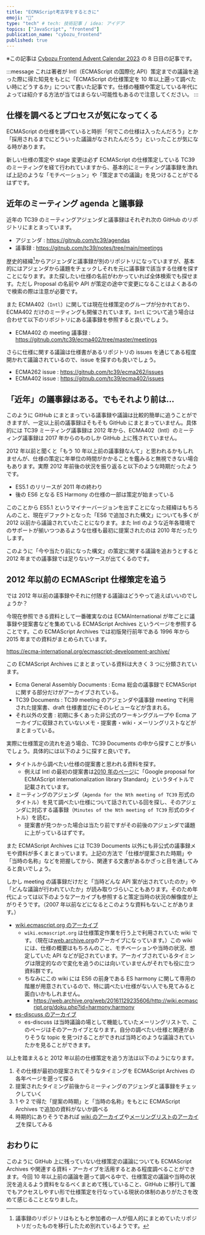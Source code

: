 ```yaml
---
title: "ECMAScript考古学をするときに"
emoji: "📜"
type: "tech" # tech: 技術記事 / idea: アイデア
topics: ["JavaScript", "frontend"]
publication_name: "cybozu_frontend"
published: true
---
```


※この記事は [Cybozu Frontend Advent Calendar 2023](https://adventar.org/calendars/9255) の 8 日目の記事です。

:::message
これは著者が Intl（ECMAScript の国際化 API）策定までの議論を追った際に得た知見をもとに「ECMAScript の仕様策定を 10 年以上遡って調べたい時にどうするか」について書いた記事です。仕様の種類や策定している年代によっては紹介する方法が当てはまらない可能性もあるので注意してください。
:::

## 仕様を調べるとプロセスが気になってくる

ECMAScript の仕様を調べていると時折「何でこの仕様は入ったんだろう」とか「採用されるまでにどういった議論がなされたんだろう」といったことが気になる時があります。

新しい仕様の策定や stage 変更は必ず ECMAScript の仕様策定している TC39 のミーティングを経て行われていますから、基本的にミーティング議事録を漁れば上記のような「モチベーション」や「策定までの議論」を見つけることがでるはずです。

## 近年のミーティング agenda と議事録

近年の TC39 のミーティングアジェンダと議事録はそれぞれ次の GitHub のリポジトリにまとまっています。

- アジェンダ : https://gitnub.com/tc39/agendas
- 議事録 : https://gitnub.com/tc39/notes/tree/main/meetings

歴史的経緯[^1]からアジェンダと議事録が別のリポジトリになっていますが、基本的にはアジェンダから議題をチェックしそれを元に議事録で該当する仕様を探すことになります。また探したい仕様の名前がわかっていれば全体検索でも探せます。ただし Proposal の名前や API が策定の途中で変更になることはよくあるので検索の際は注意が必要です。

また ECMA402（`Intl`）に関しては現在仕様策定のグループが分かれており、 ECMA402 だけのミーティングも開催されています。`Intl` について追う場合は合わせて以下のリポジトリにある議事録を参照すると良いでしょう。

- ECMA402 の meeting 議事録 : https://gitnub.com/tc39/ecma402/tree/master/meetings

さらに仕様に関する議論は仕様書があるリポジトリの issues を通じてある程度開かれて議論されているので、issue を探すのも良いでしょう。

- ECMA262 issue : https://gitnub.com/tc39/ecma262/issues
- ECMA402 issue : https://gitnub.com/tc39/ecma402/issues

## 「近年」の議事録はある。でもそれより前は...

このように GitHub にまとまっている議事録や議論は比較的簡単に追うことができますが、一定以上前の議事録はそもそも GitHub にまとまっていません。具体的には TC39 ミーティング議事録は 2012 年から、ECMA402（Intl）のミーティング議事録は 2017 年からのものしか GitHub 上に残されていません。

2012 年以前と聞くと「もう 10 年以上前の議事録なんて」と思われるかもしれませんが、仕様の策定に年単位の時間がかかることを鑑みると無視できない場合もあります。実際 2012 年前後の状況を振り返ると以下のような時期だったようです。

- ES5.1 のリリースが 2011 年の終わり
- 後の ES6 となる ES Harmony の仕様の一部は策定が始まっている

このことから ES5.1 というマイナーバージョンを出すことになった経緯はもちろんのこと、現在デファクトとなった「ES6 で追加された構文」についても多くが 2012 以前から議論されていたことになります。また Intl のような近年各環境でのサポートが揃いつつあるような仕様も最初に提案されたのは 2010 年だったりします。

このように「今や当たり前になった構文」の策定に関する議論を追おうとすると 2012 年までの議事録では足りないケースが出てくるのです。

## 2012 年以前の ECMAScript 仕様策定を追う

では 2012 年以前の議事録やそれに付随する議論はどうやって追えばいいのでしょうか？

今現在参照できる資料として一番確実なのは ECMAInternational が年ごとに議事録や提案書などを集めている ECMAScript Archives というページを参照することです。この ECMAScript Archives では初版発行前年である 1996 年から 2015 年までの資料がまとめられています。

https://ecma-international.org/ecmascript-development-archive/

この ECMAScript Archives にまとまっている資料は大きく 3 つに分類されています。

- Ecma General Assembly Documents : Ecma 総会の議事録で ECMAScript に関する部分だけがアーカイブされている。
- TC39 Documents : TC39 meeting のアジェンダや議事録 meeting で利用された提案書、draft 仕様書並びにそのレビューなどが含まれる。
- それ以外の文書 : 初期に多くあった非公式のワーキンググループや Ecma アーカイブに収録されていないメモ・提案書・wiki・メーリングリストなどがまとまっている。

実際に仕様策定の流れを追う場合、TC39 Documents の中から探すことが多いでしょう。具体的には以下のように探すと良いです。

- タイトルから調べたい仕様の提案書と思われる資料を探す。
  - 例えば Intl の最初の提案書は[2010 年のページ](https://ecma-international.org/ecmascript-development-archive/2010-ecmascript-archives/)に「Google proposal for ECMAScript internationalization library Standard」というタイトルで記載されています。
- ミーティングのアジェンダ（`Agenda for the Nth meeting of TC39` 形式のタイトル）を見て調べたい仕様について話されている回を探し、そのアジェンダに対応する議事録（`Minutes of the Nth meeting of TC39` 形式のタイトル）を読む。
  - 提案書が見つかった場合は当たり前ですがその前後のアジェンダで議題に上がっているはずです。

また ECMAScript Archives には TC39 Documents 以外にも非公式の議事録メモや資料が多くまとまっています。上記の方法で「仕様が提案された時期」や「当時の名称」などを把握してから、関連する文書があるかざっと目を通してみると良いでしょう。

しかし meeting の議事録だけだと「当時どんな API 案が出されていたのか」や「どんな議論が行われていたか」が読み取りづらいこともあります。そのため年代によっては以下のようなアーカイブも参照すると策定当時の状況の解像度が上がりそうです。（2007 年以前などになるとこのような資料もないことがあります。）

- [wiki.ecmascript.org のアーカイブ](https://web.archive.org/web/20161123164855/http://wiki.ecmascript.org/doku.php)
  - `wiki.ecmascript.org` は仕様策定作業を行う上で利用されていた wiki です。（現在は[web.archive.org](https://web.archive.org/)のアーカイブになっています。）この wiki には、仕様の概要はもちろんのこと、モチベーションや当時の状況、想定していた API などが記されています。アーカイブされているタイミングは限定的なので変化を追うのには向いていませんがそれでも役に立つ資料群です。
  - ちなみにこの wiki には ES6 の前身である ES harmony に関して専用の階層が用意されているので、特に調べたい仕様がない人でも見てみると面白いかもしれません。
    - https://web.archive.org/web/20161129235606/http://wiki.ecmascript.org/doku.php?id=harmony:harmony
- [es-discuss のアーカイブ](https://esdiscuss.org/)
  - es-discuss は当時議論の場として機能していたメーリングリストで、このページはそのアーカイブとなります。自分の調べたい仕様と関連がありそうな topic を見つけることができれば当時どのような議論されていたかを見ることができます。

以上を踏まえると 2012 年以前の仕様策定を追う方法は以下のようになります。

1. その仕様が最初の提案されてそうなタイミングを ECMAScript Archives の各年ページを遡って探る
2. 提案されたタイミング前後からミーティングのアジェンダと議事録をチェックしていく
3. 1 や 2 で得た「提案の時期」と「当時の名称」をもとに ECMAScript Archives で追加の資料がないか調べる
4. 時期的にありそうであれば [wiki のアーカイブ](https://web.archive.org/web/20161123164855/http://wiki.ecmascript.org/doku.php)や[メーリングリストのアーカイブ](https://esdiscuss.org/)を探してみる

## おわりに

このように GitHub 上に残っていない仕様策定の議論についても ECMAScript Archives や関連する資料・アーカイブを活用するとある程度調べることができます。今回 10 年以上前の議論を遡って調べる中で、仕様策定の議論や当時の状況を追えるよう資料をなるべくまとめて残していること、GitHub に移行して誰でもアクセスしやすい形で仕様策定を行なっている現状の体制のありがたさを改めて感じることとなりました。

[^1]: 議事録のリポジトリはもともと参加者の一人が個人的にまとめていたリポジトリだったものを移行したため別れているようです。
